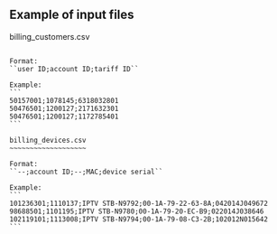 Example of input files
----------------------

billing_customers.csv
~~~~~~~~~~~~~~~~~~~~~

Format:
``user ID;account ID;tariff ID``

Example:
```
50157001;1078145;6318032801
50476501;1200127;2171632301
50476501;1200127;1172785401
```

billing_devices.csv
~~~~~~~~~~~~~~~~~~~

Format:
``--;account ID;--;MAC;device serial``
 
Example:
```
101236301;1110137;IPTV STB-N9792;00-1A-79-22-63-8A;042014J049672
98688501;1101195;IPTV STB-N9780;00-1A-79-20-EC-B9;022014J038646
102119101;1113008;IPTV STB-N9794;00-1A-79-08-C3-2B;102012N015642
```
